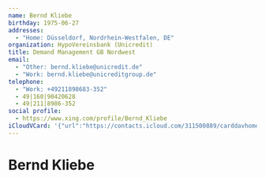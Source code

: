 ```yaml
---
name: Bernd Kliebe
birthday: 1975-06-27
addresses:
  - "Home: Düsseldorf, Nordrhein-Westfalen, DE"
organization: HypoVereinsbank (Unicredit)
title: Demand Management GB Nordwest
email:
  - "Other: bernd.kliebe@unicredit.de"
  - "Work: bernd.kliebe@unicreditgroup.de"
telephone:
  - "Work: +49211898683-352"
  - 49|160|90420628
  - 49|211|8986-352
social profile:
  - https://www.xing.com/profile/Bernd_Kliebe
iCloudVCard: '{"url":"https://contacts.icloud.com/311500889/carddavhome/card/MDgyZTgxZGYtMDc5MC00NmM1LTllMmQtMDNhODQzMDQ5MGJj.vcf","etag":"\"kmfhbok9\"","data":"BEGIN:VCARD\r\nVERSION:3.0\r\nFN:\r\nN:Kliebe;Bernd;;;\r\nUID:082e81df-0790-46c5-9e2d-03a8430490bc\r\nBDAY;VALUE=date:1975-06-27\r\nADR;TYPE=HOME:;;;Düsseldorf;Nordrhein-Westfalen;;DE;\r\nWP1.X-ABLABEL:Work\r\nWP2.X-ABLABEL:Work\r\nWP3.X-ABLABEL:Work\r\nWP4.X-ABLABEL:Work\r\nWP5.X-ABLABEL:Work\r\nitem0.X-ABLABEL:xing\r\nPRODID:ez-vcard 0.9.13-fc\r\nREV:2025-04-03T22:09:10Z\r\nORG:HypoVereinsbank (Unicredit);\r\nTITLE:Demand Management GB Nordwest\r\nEMAIL;TYPE=OTHER:bernd.kliebe@unicredit.de\r\nEMAIL;TYPE=WORK:bernd.kliebe@unicreditgroup.de\r\nPHOTO;VALUE=uri:https://gateway.icloud.com/contacts/311500889/ck/card/c7a59\r\n 3f6d49394ace6d2379c358de54b\r\nTEL;TYPE=WORK:+49211898683-352\r\nTEL:49|160|90420628\r\nTEL:49|211|8986-352\r\nitem0.X-SOCIALPROFILE;X-USER=Bernd_Kliebe:https://www.xing.com/profile/Bern\r\n d_Kliebe\r\nEND:VCARD"}'
---
```

# Bernd Kliebe